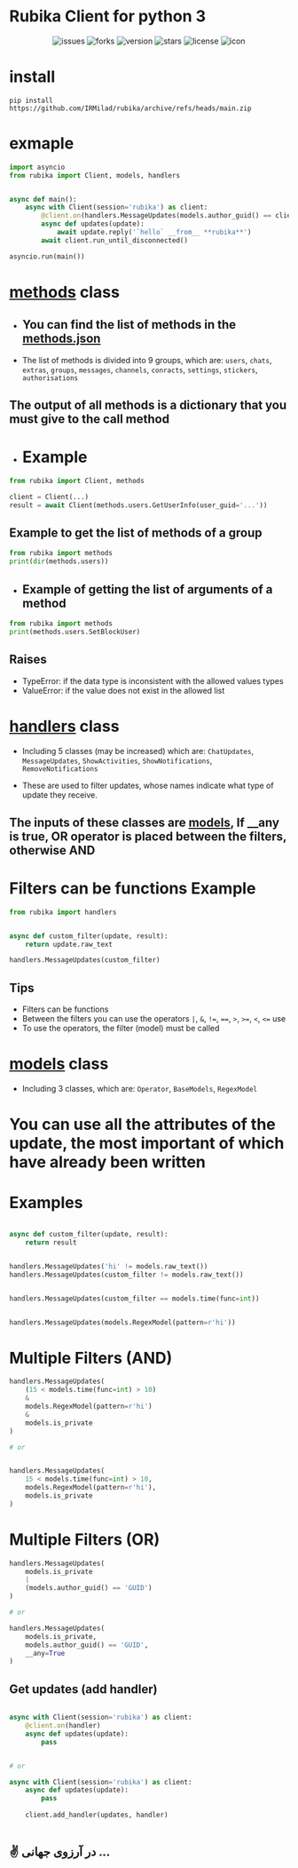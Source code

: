 # Rubika Client for python 3

<div align="center">

![issues](https://img.shields.io/github/issues/IRMilad/rubika)
![forks](https://img.shields.io/github/forks/IRMilad/rubika)
![version](https://img.shields.io/badge/version-v--22.6.7--beta-yellow)
![stars](https://img.shields.io/github/stars/IRMilad/rubika)
![license](https://img.shields.io/github/license/IRMilad/rubika)
![icon](https://github.com/IRMilad/rubika/raw/main/icon.png)
</div>


# install 

```pip install https://github.com/IRMilad/rubika/archive/refs/heads/main.zip```

# exmaple 

```python 
import asyncio
from rubika import Client, models, handlers


async def main():
    async with Client(session='rubika') as client:
        @client.on(handlers.MessageUpdates(models.author_guid() == client._guid))
        async def updates(update):
            await update.reply('`hello` __from__ **rubika**')
        await client.run_until_disconnected()

asyncio.run(main())
```


# [methods](https://github.com/IRMilad/rubika/blob/main/rubika/gadgets/methods.py) class

* ## You can find the list of methods in the [methods.json](https://github.com/IRMilad/rubika/blob/main/rubika/methods.json)

* The list of methods is divided into 9 groups, which are:
    `users`,
    `chats`,
    `extras`,
    `groups`,
    `messages`,
    `channels`,
    `conracts`,
    `settings`,
    `stickers`,
    `authorisations`


## The output of all methods is a dictionary that you must give to the __call__ method

* # Example 

```python 
from rubika import Client, methods

client = Client(...)
result = await Client(methods.users.GetUserInfo(user_guid='...'))
```

## Example to get the list of methods of a group

```python
from rubika import methods
print(dir(methods.users))
```


* ## Example of getting the list of arguments of a method


```python
from rubika import methods
print(methods.users.SetBlockUser)
```


## Raises
* TypeError: if the data type is inconsistent with the allowed values types
* ValueError: if the value does not exist in the allowed list


# [handlers](https://github.com/IRMilad/rubika/blob/main/rubika/structs/handlers.py) class

* Including 5 classes (may be increased) which are:
    `ChatUpdates`,
    `MessageUpdates`,
    `ShowActivities`,
    `ShowNotifications`,
    `RemoveNotifications`

* These are used to filter updates, whose names indicate what type of update they receive.

## The inputs of these classes are [models](https://github.com/IRMilad/rubika/blob/main/rubika/structs/models.py), If __any is true, OR operator is placed between the filters, otherwise AND


# Filters can be functions Example
```python
from rubika import handlers


async def custom_filter(update, result):
    return update.raw_text

handlers.MessageUpdates(custom_filter)

```


## Tips
* Filters can be functions
* Between the filters you can use the operators `|`, `&`, `!=`, `==`, `>`, `>=`, `<`, `<=`  use
* To use the operators, the filter (model) must be called


# [models](https://github.com/IRMilad/rubika/blob/main/rubika/structs/models.py) class

* Including 3 classes,  which are:
    `Operator`,
    `BaseModels`,
    `RegexModel`

# You can use all the attributes of the update, the most important of which have already been written

# Examples 

```python

async def custom_filter(update, result):
    return result


handlers.MessageUpdates('hi' != models.raw_text())
handlers.MessageUpdates(custom_filter != models.raw_text())


handlers.MessageUpdates(custom_filter == models.time(func=int))


handlers.MessageUpdates(models.RegexModel(pattern=r'hi'))
```

# Multiple Filters (AND)

```python
handlers.MessageUpdates(
    (15 < models.time(func=int) > 10)
    &
    models.RegexModel(pattern=r'hi')
    &
    models.is_private
)

# or


handlers.MessageUpdates(
    15 < models.time(func=int) > 10,
    models.RegexModel(pattern=r'hi'),
    models.is_private
)

```

# Multiple Filters (OR)

```python
handlers.MessageUpdates(
    models.is_private
    |
    (models.author_guid() == 'GUID')
)

# or 

handlers.MessageUpdates(
    models.is_private,
    models.author_guid() == 'GUID',
    __any=True
)

```


## Get updates (add handler)

```python

async with Client(session='rubika') as client:
    @client.on(handler)
    async def updates(update):
        pass


# or

async with Client(session='rubika') as client:
    async def updates(update):
        pass
    
    client.add_handler(updates, handler)
    
```


## ✌ در آرزوی جهانی  ...
